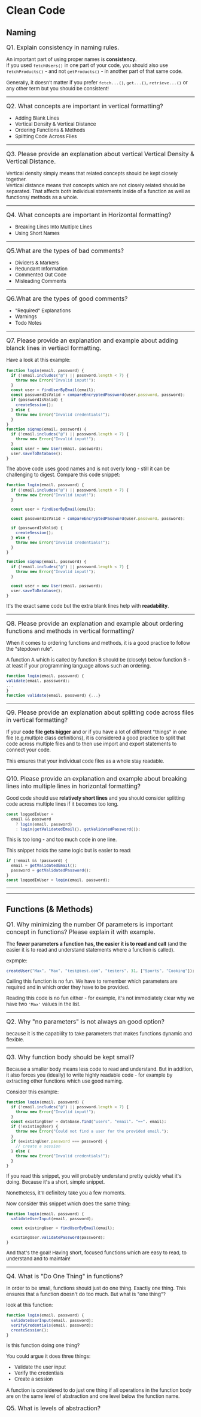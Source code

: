 # Clean Code

## Naming

<font size="3"> Q1. Explain consistency in naming rules.</font>

<font size="2">An important part of using proper names is **consistency**.<br>
If you used `fetchUsers()` in one part of your code, you should also use `fetchProducts()` - and not `getProducts()` - in another part of that same code.

Generally, it doesn't matter if you prefer `fetch...()`, `get...()`, `retrieve...()` or any
other term but you should be consistent!
</font>

---

<font size="3"> Q2. What concepts are important in vertical formatting?</font>

<font size=2>

- Adding Blank Lines
- Vertical Density & Vertical Distance
- Ordering Functions & Methods
- Splitting Code Across Files
  </font>

---

<font size="3"> Q3. Please provide an explanation about vertical Vertical Density & Vertical Distance.</font>

<font size=2>Vertical density simply means that related concepts should be kept closely together.<br>
Vertical distance means that concepts which are not closely related should be separated.
That affects both individual statements inside of a function as well as functions/ methods
as a whole.</font>

---

<font size="3"> Q4. What concepts are important in Horizontal formatting?</font>

<font size=2>

- Breaking Lines Into Multiple Lines
- Using Short Names
  </font>

---

<font size="3"> Q5.What are the types of bad comments?</font>

<font size="2">

- Dividers & Markers
- Redundant Information
- Commented Out Code
- Misleading Comments
  </font>

---

<font size="3"> Q6.What are the types of good comments?</font>

<font size="2">

- "Required" Explanations
- Warnings
- Todo Notes
  </font>

---

<font size="3"> Q7. Please provide an explanation and example about adding blanck lines in vertiacl formatting.</font>

<font size="2">Have a look at this example:

```js
function login(email, password) {
  if (!email.includes("@") || password.length < 7) {
    throw new Error("Invalid input!");
  }
  const user = findUserByEmail(email);
  const passwordIsValid = compareEncryptedPassword(user.password, password);
  if (passwordIsValid) {
    createSession();
  } else {
    throw new Error("Invalid credentials!");
  }
}
function signup(email, password) {
  if (!email.includes("@") || password.length < 7) {
    throw new Error("Invalid input!");
  }
  const user = new User(email, password);
  user.saveToDatabase();
}
```

The above code uses good names and is not overly long - still it can be challenging to
digest. Compare this code snippet:

```js
function login(email, password) {
  if (!email.includes("@") || password.length < 7) {
    throw new Error("Invalid input!");
  }

  const user = findUserByEmail(email);

  const passwordIsValid = compareEncryptedPassword(user.password, password);

  if (passwordIsValid) {
    createSession();
  } else {
    throw new Error("Invalid credentials!");
  }
}

function signup(email, password) {
  if (!email.includes("@") || password.length < 7) {
    throw new Error("Invalid input!");
  }

  const user = new User(email, password);
  user.saveToDatabase();
}
```

It's the exact same code but the extra blank lines help with **readability**.

</font>

---

<font size="3"> Q8. Please provide an explanation and example about ordering functions and methods in vertical formatting?</font>

<font size="2">
When it comes to ordering functions and methods, it is a good practice to follow the
"stepdown rule".

A function A which is called by function B should be (closely) below function B - at least
if your programming language allows such an ordering.

```js
function login(email, password) {
validate(email, passsword);
...
}
function validate(email, password) {...}
```

</font>

---

<font size="3"> Q9. Please provide an explanation about splitting code across files in vertical formatting?</font>

<font size="2">If your **code file gets bigger** and or if you have a lot of different "things" in one file (e.g.multiple class definitions), it is considered a good practice to split that code across multiple files and to then use import and export statements to connect your code.

This ensures that your individual code files as a whole stay readable.</font>

---

<font size="3"> Q10. Please provide an explanation and example about breaking lines into multiple lines in horizontal formatting?</font>

<font size="2">

Good code should use **relatively short lines** and you should consider splitting code across multiple lines if it becomes too long.

```js
const loggedInUser =
  email && password
    ? login(email, password)
    : login(getValidatedEmail(), getValidatedPassword());
```

This is too long - and too much code in one line.

This snippet holds the same logic but is easier to read:

```js
if (!email && !password) {
  email = getValidatedEmail();
  password = getValidatedPassword();
}
const loggedInUser = login(email, password);
```

</font>

---

---

## Functions (& Methods)

<font size="3"> Q1. Why minimizing the number Of parameters is important concept in functions? Please explain it with example.</font>

<font size="2">

The **fewer parameters a function has, the easier it is to read and call** (and the easier it is
to read and understand statements where a function is called).

expmple:

```js
createUser("Max", "Max", "test@test.com", "testers", 31, ["Sports", "Cooking"]);
```

Calling this function is no fun. We have to remember which parameters are required and in which order they have to be provided.

Reading this code is no fun either - for example, it's not immediately clear why we have two `'Max'` values in the list.

</font>

---

<font size="3"> Q2. Why "no parameters" is not always an good option?</font>

<font size="2">because it is the capability to take parameters that makes functions dynamic and flexible.</font>

---

<font size="3"> Q3. Why function body should be kept small?</font>

<font size="2">

Because a smaller body means less code to read and understand. But in addition, it also forces you (ideally) to write highly readable code - for example by extracting other functions which use good naming.

Consider this example:

```js
function login(email, password) {
  if (!email.includes("@") || password.length < 7) {
    throw new Error("Invalid input!");
  }
  const existingUser = database.find("users", "email", "==", email);
  if (!existingUser) {
    throw new Error("Could not find a user for the provided email.");
  }
  if (existingUser.password === password) {
    // create a session
  } else {
    throw new Error("Invalid credentials!");
  }
}
```

If you read this snippet, you will probably understand pretty quickly what it's doing.
Because it's a short, simple snippet.

Nonetheless, it'll definitely take you a few moments.

Now consider this snippet which does the same thing:

```js
function login(email, password) {
  validateUserInput(email, password);

  const existingUser = findUserByEmail(email);

  existingUser.validatePassword(password);
}
```

And that's the goal! Having short, focused functions which are easy to read, to
understand and to maintain!

</font>

---

<font size="3"> Q4. What is "Do One Thing" in functions?</font>

<font size="2">

In order to be small, functions should just do one thing. Exactly one thing.
This ensures that a function doesn't do too much.
But what is "one thing"?

look at this function:

```js
function login(email, password) {
  validateUserInput(email, password);
  verifyCredentials(email, password);
  createSession();
}
```

Is this function doing one thing?

You could argue it does three things:

- Validate the user input
- Verify the credentials
- Create a session

A function is considered to do just one thing if all operations in the function body are on the same level of abstraction and one level below the function name.
</font>

<font size="3"> Q5. What is levels of abstraction?</font>
